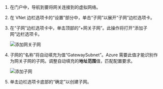1. 在门户中，导航到要将网关连接到的虚拟网络。

2. 在 VNet 边栏选项卡的“设置”部分中，单击“子网”以展开“子网”边栏选项卡。

3. 在“子网”边栏选项卡中，单击顶部的“+网关子网”。此操作将打开“添加子网”边栏选项卡。

    ![添加网关子网](./media/vpn-gateway-add-gwsubnet-rm-portal-include/newgwsubnet450.png "添加网关子网")  

4. 子网的“名称”将自动填充为值“GatewaySubnet”。Azure 需要此值才能识别作为网关子网的子网。调整自动填充的**地址范围**值，匹配配置要求。

    ![添加子网](./media/vpn-gateway-add-gwsubnet-rm-portal-include/addgwsubnet300.png "添加子网")  

6. 单击边栏选项卡底部的“确定”以创建子网。

<!---HONumber=Mooncake_1031_2016-->
